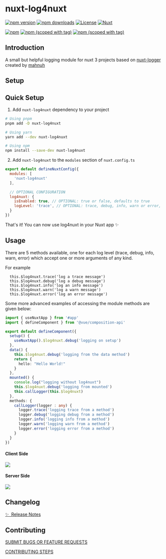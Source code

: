 # nuxt-log4nuxt

[![npm version][npm-version-src]][npm-version-href]
[![npm downloads][npm-downloads-src]][npm-downloads-href]
[![License][license-src]][license-href]
[![Nuxt][nuxt-src]][nuxt-href]


[![npm](https://img.shields.io/npm/dt/nuxt-log4nuxt.svg?style=flat-square)](https://npmjs.com/package/nuxt-log4nuxt)
[![npm (scoped with tag)](https://img.shields.io/npm/v/nuxt-log4nuxt/latest.svg?style=flat-square)](https://npmjs.com/package/nuxt-log4nuxt)
[![npm (scoped with tag)](https://img.shields.io/npm/l/nuxt-log4nuxt.svg?style=flat-square)](https://npmjs.com/package/nuxt-log4nuxt)

## Introduction
A small but helpful logging module for nuxt 3 projects based on [nuxt-logger](https://www.npmjs.com/package/nuxt-logger) created by [mahnuh](https://www.npmjs.com/~mahnuh)

## Setup

## Quick Setup

1. Add `nuxt-log4nuxt` dependency to your project

```bash
# Using pnpm
pnpm add -D nuxt-log4nuxt

# Using yarn
yarn add --dev nuxt-log4nuxt

# Using npm
npm install --save-dev nuxt-log4nuxt
```

2. Add `nuxt-log4nuxt` to the `modules` section of `nuxt.config.ts`

```js
export default defineNuxtConfig({
  modules: [
    'nuxt-log4nuxt'
  ],

  // OPTIONAL CONFIGURATION
  log4nuxt: {
    isEnabled: true, // OPTIONAL: true or false, defaults to true
    logLevel: 'trace', // OPTIONAL: trace, debug, info, warn or error, defaults to debug
  }
})
```

That's it! You can now use log4nuxt in your Nuxt app ✨

## Usage

There are 5 methods available, one for each log level (trace, debug, info, warn, error) which accept one or more arguments of any kind.

For example
```
  this.$log4nuxt.trace('log a trace message')
  this.$log4nuxt.debug('log a debug message')
  this.$log4nuxt.info('log an info message')
  this.$log4nuxt.warn('log a warn message')
  this.$log4nuxt.error('log an error message')
```


Some more advanced examples of accessing the module methods are given below:

```.ts
import { useNuxtApp } from '#app'
import { defineComponent } from '@vue/composition-api'

export default defineComponent({
  setup() {
    useNuxtApp().$log4nuxt.debug('logging on setup')
  },
  data() {
    this.$log4nuxt.debug('logging from the data method')
    return {
      hello: "Hello World!"
    }
  },
  mounted() {
    console.log("logging without log4nuxt")
    this.$log4nuxt.debug('logging from mounted')
    this.callLogger(this.$log4nuxt)
  },
  methods: {
    callLogger(logger : any) {
      logger.trace('logging trace from a method')
      logger.debug('logging debug from a method')
      logger.info('logging info from a method')
      logger.warn('logging warn from a method')
      logger.error('logging error from a method')
    }
  }
})
```

<p algin="center">
  <h4>Client Side</h4>
	<img src="https://github.com/SharpNub/nuxt-log4nuxt/tree/main/documentation/assets/logs-client_side.png">
  <br/>
  <h4>Server Side</h4>
	<img src="https://github.com/SharpNub/nuxt-log4nuxt/tree/main/documentation/assets/logs-server_side.png">
</p>

## Changelog 
[✨ &nbsp;Release Notes](/CHANGELOG.md)
<!-- - [🏀 Online playground](https://stackblitz.com/github/your-org/nuxt-log4nuxt?file=playground%2Fapp.vue) -->
<!-- - [📖 &nbsp;Documentation](https://example.com) -->

## Contributing

[SUBMIT BUGS OR FEATURE REQUESTS](https://github.com/SharpNub/nuxt-log4nuxt/issues)

[CONTRIBUTING STEPS](https://github.com/SharpNub/nuxt-log4nuxt/blob/main/CONTRIBUTING.md)





<!-- Variables -->
[npm-version-src]: https://img.shields.io/npm/v/nuxt-log4nuxt/latest.svg?style=flat&colorA=18181B&colorB=28CF8D
[npm-version-href]: https://npmjs.com/package/nuxt-log4nuxt

[npm-downloads-src]: https://img.shields.io/npm/dm/nuxt-log4nuxt.svg?style=flat&colorA=18181B&colorB=28CF8D
[npm-downloads-href]: https://npmjs.com/package/nuxt-log4nuxt

[license-src]: https://img.shields.io/npm/l/nuxt-log4nuxt.svg?style=flat&colorA=18181B&colorB=28CF8D
[license-href]: https://npmjs.com/package/nuxt-log4nuxt

[nuxt-src]: https://img.shields.io/badge/Nuxt-18181B?logo=nuxt.js
[nuxt-href]: https://nuxt.com